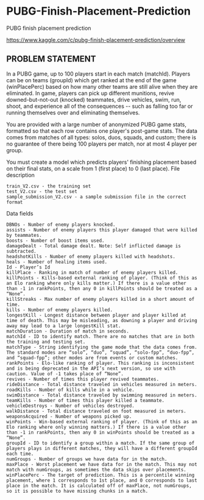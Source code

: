 # PUBG-Finish-Placement-Prediction
PUBG finish placement prediction

https://www.kaggle.com/c/pubg-finish-placement-prediction/overview

## **PROBLEM STATEMENT**

In a PUBG game, up to 100 players start in each match (matchId). Players can be on teams (groupId) which get ranked at the end of the game (winPlacePerc) based on how many other teams are still alive when they are eliminated. In game, players can pick up different munitions, revive downed-but-not-out (knocked) teammates, drive vehicles, swim, run, shoot, and experience all of the consequences -- such as falling too far or running themselves over and eliminating themselves.

You are provided with a large number of anonymized PUBG game stats, formatted so that each row contains one player's post-game stats. The data comes from matches of all types: solos, duos, squads, and custom; there is no guarantee of there being 100 players per match, nor at most 4 player per group.

You must create a model which predicts players' finishing placement based on their final stats, on a scale from 1 (first place) to 0 (last place).
File description

    train_V2.csv - the training set
    test_V2.csv - the test set
    sample_submission_V2.csv - a sample submission file in the correct format

Data fields

    DBNOs - Number of enemy players knocked.
    assists - Number of enemy players this player damaged that were killed by teammates.
    boosts - Number of boost items used.
    damageDealt - Total damage dealt. Note: Self inflicted damage is subtracted.
    headshotKills - Number of enemy players killed with headshots.
    heals - Number of healing items used.
    Id - Player’s Id
    killPlace - Ranking in match of number of enemy players killed.
    killPoints - Kills-based external ranking of player. (Think of this as an Elo ranking where only kills matter.) If there is a value other than -1 in rankPoints, then any 0 in killPoints should be treated as a “None”.
    killStreaks - Max number of enemy players killed in a short amount of time.
    kills - Number of enemy players killed.
    longestKill - Longest distance between player and player killed at time of death. This may be misleading, as downing a player and driving away may lead to a large longestKill stat.
    matchDuration - Duration of match in seconds.
    matchId - ID to identify match. There are no matches that are in both the training and testing set.
    matchType - String identifying the game mode that the data comes from. The standard modes are “solo”, “duo”, “squad”, “solo-fpp”, “duo-fpp”, and “squad-fpp”; other modes are from events or custom matches.
    rankPoints - Elo-like ranking of player. This ranking is inconsistent and is being deprecated in the API’s next version, so use with caution. Value of -1 takes place of “None”.
    revives - Number of times this player revived teammates.
    rideDistance - Total distance traveled in vehicles measured in meters.
    roadKills - Number of kills while in a vehicle.
    swimDistance - Total distance traveled by swimming measured in meters.
    teamKills - Number of times this player killed a teammate.
    vehicleDestroys - Number of vehicles destroyed.
    walkDistance - Total distance traveled on foot measured in meters.
    weaponsAcquired - Number of weapons picked up.
    winPoints - Win-based external ranking of player. (Think of this as an Elo ranking where only winning matters.) If there is a value other than -1 in rankPoints, then any 0 in winPoints should be treated as a “None”.
    groupId - ID to identify a group within a match. If the same group of players plays in different matches, they will have a different groupId each time.
    numGroups - Number of groups we have data for in the match.
    maxPlace - Worst placement we have data for in the match. This may not match with numGroups, as sometimes the data skips over placements.
    winPlacePerc - The target of prediction. This is a percentile winning placement, where 1 corresponds to 1st place, and 0 corresponds to last place in the match. It is calculated off of maxPlace, not numGroups, so it is possible to have missing chunks in a match.
